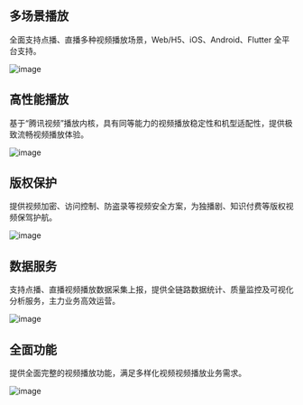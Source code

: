 ## 多场景播放

全面支持点播、直播多种视频播放场景，Web/H5、iOS、Android、Flutter 全平台支持。

![image](https://qcloudimg.tencent-cloud.cn/trisys/assets/product/images/oL0U8mDguQcLxjEN6m9z7.jpg)

## 高性能播放

基于“腾讯视频”播放内核，具有同等能力的视频播放稳定性和机型适配性，提供极致流畅视频播放体验。

![image](https://qcloudimg.tencent-cloud.cn/trisys/assets/product/images/yOc335G-wUGeWhTvBlFMj.jpg)

## 版权保护

提供视频加密、访问控制、防盗录等视频安全方案，为独播剧、知识付费等版权视频保驾护航。

![image](https://qcloudimg.tencent-cloud.cn/trisys/assets/product/images/ob3egxfK_ZIeGNHSbE7yk.jpg)

## 数据服务

支持点播、直播视频播放数据采集上报，提供全链路数据统计、质量监控及可视化分析服务，主力业务高效运营。

![image](https://qcloudimg.tencent-cloud.cn/trisys/assets/product/images/ttc0H_JkN38W6R9Y-kkny.jpg)

## 全面功能

提供全面完整的视频播放功能，满足多样化视频视频播放业务需求。

![image](https://qcloudimg.tencent-cloud.cn/trisys/assets/product/images/h-EmlobA8Gwcq-Op-JpRm.jpg)
